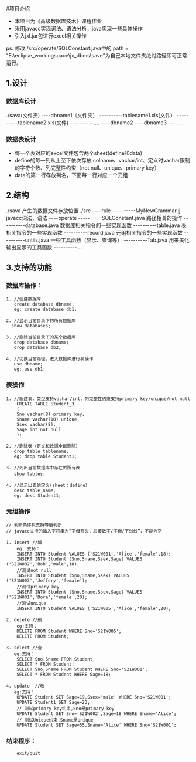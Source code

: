 #项目介绍
- 本项目为《高级数据库技术》课程作业
- 采用javacc实现词法、语法分析，java实现一些具体操作
- 引入jxl.jar包进行excel相关操作

ps: 修改./src/operate/SQLConstant.java中的 path = "E:\\eclipse_workingspace\\jx_dbms\\save"为自己本地文件夹绝对路径即可正常运行。

## 1.设计
### 数据库设计
./sava(文件夹) 
----dbname1（文件夹）
----------tablename1.xls(文件）
----------tablename2.xls(文件)
----------....
----dbname2
----dbname3
----....
### 数据表设计
- 每一个表对应的excel文件包含两个sheet(define和data)
- define的每一列从上至下依次存放 colname、vachar/int、定义时vachar限制的字符个数、列完整性约束（not null、unique、primary key）
- data的第一行存放列名，下面每一行对应一个元组


## 2.结构
./sava 产生的数据文件存放位置
./src
----rule
----------MyNewGrammar.jj javacc词法、语法
----operate
----------SQLConstant.java 路径相关的操作 
----------database.java 数据库相关指令的一些实现函数
----------table.java 表相关指令的一些实现函数
----------record.java 元组相关指令的一些实现函数
----------untils.java 一些工具函数（显示、查询等）
----------Tab.java 用来美化输出显示的工具函数
----------....
 
## 3.支持的功能
### 数据库操作：
    1. //创建数据库
       create database dbname;   
       eg: create database db1;

    2. //显示当前目录下的所有数据库  
      show databases; 

    3. //删除当前目录下的某个数据库          
       drop database dbname;     
       drop database db2; 

    4. //切换当前路径，进入数据库进行表操作
       use dbname;               
       eg: use db1;

### 表操作
    1. //新建表，类型支持vachar/int，列完整性约束支持primary key/unique/not null
	    CREATE TABLE Student_3
	    (
	    Sno vachar(8) primary key,
	    Sname vachar(10) unique,
	    Ssex vachar(8),
	    Sage int not null
	    );  

    2. //删除表（定义和数据全部删除）
       drop table tablename; 
       eg: drop table Student1;

    3. //列出当前数据库中存在的所有表
       show tables;　 

    4. //显示出表的定义(sheet：define）
       desc table_name;
       eg: desc Student1;
### 元组操作
    // 判断条件只支持等值判断
	// javacc支持的插入字符串为“字母开头，后接数字/字母/下划线”，不能为空

    1. insert //增
    	eg: 支持：
    	INSERT INTO Student VALUES ('S21W001','Alice','female',18);
    	INSERT INTO Student (Sno,Sname,Ssex,Sage) VALUES ('S21W002','Bob','male',18);
    	//测试not null
    	INSERT INTO Student (Sno,Sname,Ssex) VALUES ('S21W003','Jeffery','female');
    	//测试primary key
    	INSERT INTO Student (Sno,Sname,Ssex,Sage) VALUES ('S21W001','Dora','female',20);
    	//测试unique
    	INSERT INTO Student VALUES ('S21W005','Alice','female',20);

    2. delete //删
        eg:支持：
    	DELETE FROM Student WHERE Sno='S21W005';
		DELETE FROM Student;

    3. select //查
       eg:支持：
		SELECT Sno,Sname FROM Student;
		SELECT * FROM Student;
		SELECT Sno,Sname FROM Student WHERE Sno='S21W001';
		SELECT * FROM Student WHERE Sage=18;

	4. update  //改
	   eg:支持：
		UPDATE Student SET Sage=19,Ssex='male' WHERE Sno='S21W001';
		UPDATE Student1 SET Sage=23;
        // 测试primary key约束,Sno是primary key
		UPDATE Student SET Sno='S21W002',Sage=18 WHERE Sname='Alice';
		// 测试Unique约束,Sname是Unique
		UPDATE Student SET Sage=55,Sname='Alice' WHERE Sno='S21W001';
### 结束程序：
    	exit/quit


